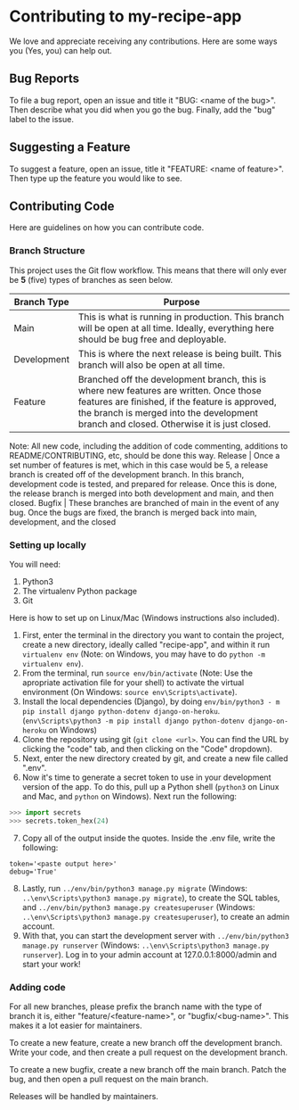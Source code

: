 # Contributing to my-recipe-app

We love and appreciate receiving any contributions.
Here are some ways you (Yes, you) can help out.

## Bug Reports

To file a bug report, open an issue and title it "BUG: \<name of the bug\>".
Then describe what you did when you go the bug.
Finally, add the "bug" label to the issue.

## Suggesting a Feature

To suggest a feature, open an issue, title it "FEATURE: \<name of feature\>".
Then type up the feature you would like to see.

## Contributing Code

Here are guidelines on how you can contribute code.

### Branch Structure

This project uses the Git flow workflow. This means that there will only ever be **5** (five) types of branches as seen below.

 Branch Type | Purpose
------------ | -------------
Main | This is what is running in production. This branch will be open at all time. Ideally, everything here should be bug free and deployable.
Development | This is where the next release is being built. This branch will also be open at all time.
Feature | Branched off the development branch, this is where new features are written. Once those features are finished, if the feature is approved, the branch is merged into the development branch and closed. Otherwise it is just closed.
Note: All new code, including the addition of code commenting, additions to README/CONTRIBUTING, etc, should be done this way.
Release | Once a set number of features is met, which in this case would be 5, a release branch is created off of the development branch. In this branch, development code is tested, and prepared for release. Once this is done, the release branch is merged into both development and main, and then closed.
Bugfix | These branches are branched of main in the event of any bug. Once the bugs are fixed, the branch is merged back into main, development, and the closed

### Setting up locally

You will need:

1. Python3
2. The virtualenv Python package
3. Git

Here is how to set up on Linux/Mac (Windows instructions also included).

1. First, enter the terminal in the directory you want to contain the project, create a new directory, ideally called "recipe-app", and within it run `virtualenv env` (Note: on Windows, you may have to do `python -m virtualenv env`).
2. From the terminal, run `source env/bin/activate` (Note: Use the apropriate activation file for your shell) to activate the virtual environment (On Windows: `source env\Scripts\activate`). 
3. Install the local dependencies (Django), by doing `env/bin/python3 - m pip install django python-dotenv django-on-heroku`. (`env\Scripts\python3 -m pip install django python-dotenv django-on-heroku` on Windows)
4. Clone the repository using git (`git clone <url>`. You can find the URL by clicking the "code" tab, and then clicking on the "Code" dropdown).
5. Next, enter the new directory created by git, and create a new file called ".env". 
6. Now it's time to generate a secret token to use in your development version of the app. To do this, pull up a Python shell (`python3` on Linux and Mac, and `python` on Windows). Next run the following:
```python
>>> import secrets
>>> secrets.token_hex(24)
```
7. Copy all of the output inside the quotes. Inside the .env file, write the following:
```
token='<paste output here>'
debug='True'
```
8. Lastly, run `../env/bin/python3 manage.py migrate` (Windows: `..\env\Scripts\python3 manage.py migrate`), to create the SQL tables, and `../env/bin/python3 manage.py createsuperuser` (Windows: `..\env\Scripts\python3 manage.py createsuperuser`), to create an admin account.
9. With that, you can start the development server with `../env/bin/python3 manage.py runserver` (Windows: `..\env\Scripts\python3 manage.py runserver`). Log in to your admin account at 127.0.0.1:8000/admin and start your work!

### Adding code

For all new branches, please prefix the branch name with the type of branch it is, either "feature/\<feature-name>", or "bugfix/\<bug-name>". This makes it a lot easier for maintainers.

To create a new feature, create a new branch off the development branch. Write your code, and then create a pull request on the development branch.

To create a new bugfix, create a new branch off the main branch. Patch the bug, and then open a pull request on the main branch.

Releases will be handled by maintainers.